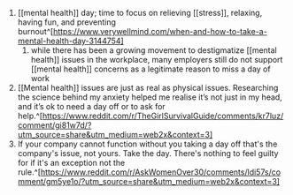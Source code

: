 1. [[mental health]] day; time to focus on relieving [[stress]], relaxing, having fun, and preventing burnout^[https://www.verywellmind.com/when-and-how-to-take-a-mental-health-day-3144754]
	1. while there has been a growing movement to destigmatize [[mental health]] issues in the workplace, many employers still do not support [[mental health]] concerns as a legitimate reason to miss a day of work
2. [[Mental health]] issues are just as real as physical issues. Researching the science behind my anxiety helped me realise it’s not just in my head, and it’s ok to need a day off or to ask for help.^[https://www.reddit.com/r/TheGirlSurvivalGuide/comments/kr7luz/comment/gi81w7d/?utm_source=share&utm_medium=web2x&context=3]
3. If your company cannot function without you taking a day off that's the company's issue, not yours. Take the day. There's nothing to feel guilty for if it's an exception not the rule.^[https://www.reddit.com/r/AskWomenOver30/comments/ldi57s/comment/gm5ye1o/?utm_source=share&utm_medium=web2x&context=3]